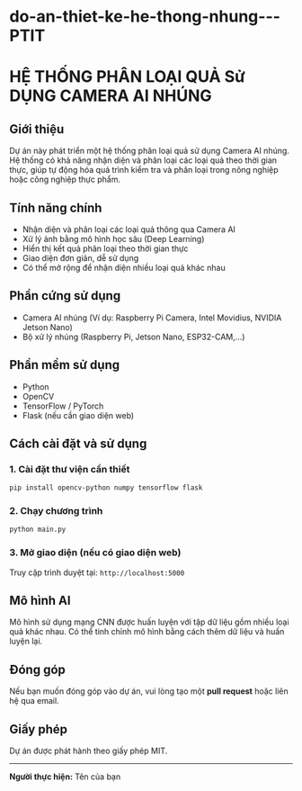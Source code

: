 # do-an-thiet-ke-he-thong-nhung---PTIT
# HỆ THỐNG PHÂN LOẠI QUẢ Sử DỤNG CAMERA AI NHÚNG

## Giới thiệu
Dự án này phát triển một hệ thống phân loại quả sử dụng Camera AI nhúng. Hệ thống có khả năng nhận diện và phân loại các loại quả theo thời gian thực, giúp tự động hóa quá trình kiểm tra và phân loại trong nông nghiệp hoặc công nghiệp thực phẩm.

## Tính năng chính
- Nhận diện và phân loại các loại quả thông qua Camera AI
- Xử lý ảnh bằng mô hình học sâu (Deep Learning)
- Hiển thị kết quả phân loại theo thời gian thực
- Giao diện đơn giản, dễ sử dụng
- Có thể mở rộng để nhận diện nhiều loại quả khác nhau

## Phần cứng sử dụng
- Camera AI nhúng (Ví dụ: Raspberry Pi Camera, Intel Movidius, NVIDIA Jetson Nano)
- Bộ xử lý nhúng (Raspberry Pi, Jetson Nano, ESP32-CAM,...)

## Phần mềm sử dụng
- Python
- OpenCV
- TensorFlow / PyTorch
- Flask (nếu cần giao diện web)

## Cách cài đặt và sử dụng
### 1. Cài đặt thư viện cần thiết
```sh
pip install opencv-python numpy tensorflow flask
```

### 2. Chạy chương trình
```sh
python main.py
```

### 3. Mở giao diện (nếu có giao diện web)
Truy cập trình duyệt tại: `http://localhost:5000`

## Mô hình AI
Mô hình sử dụng mạng CNN được huấn luyện với tập dữ liệu gồm nhiều loại quả khác nhau. Có thể tinh chỉnh mô hình bằng cách thêm dữ liệu và huấn luyện lại.

## Đóng góp
Nếu bạn muốn đóng góp vào dự án, vui lòng tạo một **pull request** hoặc liên hệ qua email.

## Giấy phép
Dự án được phát hành theo giấy phép MIT.

---
**Người thực hiện:** Tên của bạn


